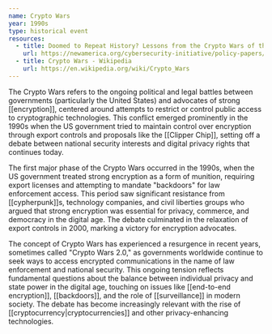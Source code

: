 ```yaml
---
name: Crypto Wars
year: 1990s
type: historical event
resources:
  - title: Doomed to Repeat History? Lessons from the Crypto Wars of the 1990s
    url: https://newamerica.org/cybersecurity-initiative/policy-papers/doomed-to-repeat-history-lessons-from-the-crypto-wars-of-the-1990s/
  - title: Crypto Wars - Wikipedia
    url: https://en.wikipedia.org/wiki/Crypto_Wars
---
```


The Crypto Wars refers to the ongoing political and legal battles between governments (particularly the United States) and advocates of strong [[encryption]], centered around attempts to restrict or control public access to cryptographic technologies. This conflict emerged prominently in the 1990s when the US government tried to maintain control over encryption through export controls and proposals like the [[Clipper Chip]], setting off a debate between national security interests and digital privacy rights that continues today.

The first major phase of the Crypto Wars occurred in the 1990s, when the US government treated strong encryption as a form of munition, requiring export licenses and attempting to mandate "backdoors" for law enforcement access. This period saw significant resistance from [[cypherpunk]]s, technology companies, and civil liberties groups who argued that strong encryption was essential for privacy, commerce, and democracy in the digital age. The debate culminated in the relaxation of export controls in 2000, marking a victory for encryption advocates.

The concept of Crypto Wars has experienced a resurgence in recent years, sometimes called "Crypto Wars 2.0," as governments worldwide continue to seek ways to access encrypted communications in the name of law enforcement and national security. This ongoing tension reflects fundamental questions about the balance between individual privacy and state power in the digital age, touching on issues like [[end-to-end encryption]], [[backdoors]], and the role of [[surveillance]] in modern society. The debate has become increasingly relevant with the rise of [[cryptocurrency|cryptocurrencies]] and other privacy-enhancing technologies.
